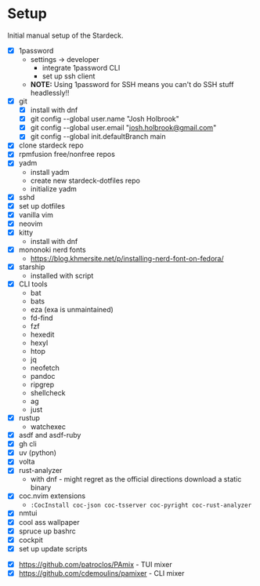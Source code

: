 # Setup

Initial manual setup of the Stardeck.

- [x] 1password
  - settings -> developer
    - integrate 1password CLI
    - set up ssh client
  - **NOTE:** Using 1password for SSH means you can't do SSH stuff headlessly!!
- [x] git
  - [x] install with dnf
  - [x] git config --global user.name "Josh Holbrook"
  - [x] git config --global user.email "josh.holbrook@gmail.com"
  - [x] git config --global init.defaultBranch main
- [x] clone stardeck repo
- [x] rpmfusion free/nonfree repos
- [x] yadm
  - install yadm
  - create new stardeck-dotfiles repo
  - initialize yadm
- [x] sshd
- [x] set up dotfiles
- [x] vanilla vim
- [x] neovim
- [x] kitty
  - install with dnf
- [x] mononoki nerd fonts
  - <https://blog.khmersite.net/p/installing-nerd-font-on-fedora/>
- [x] starship
  - installed with script
- [x] CLI tools
  - bat
  - bats
  - eza (exa is unmaintained)
  - fd-find
  - fzf
  - hexedit
  - hexyl
  - htop
  - jq
  - neofetch
  - pandoc
  - ripgrep
  - shellcheck
  - ag
  - just
- [x] rustup
  - watchexec
- [x] asdf and asdf-ruby
- [x] gh cli
- [x] uv (python)
- [x] volta
- [x] rust-analyzer
  - with dnf - might regret as the official directions download a static binary
- [x] coc.nvim extensions
  - `:CocInstall coc-json coc-tsserver coc-pyright coc-rust-analyzer`
- [x] nmtui
- [x] cool ass wallpaper
- [x] spruce up bashrc
- [x] cockpit
- [x] set up update scripts
* [x] <https://github.com/patroclos/PAmix> - TUI mixer
* [x] <https://github.com/cdemoulins/pamixer> - CLI mixer
